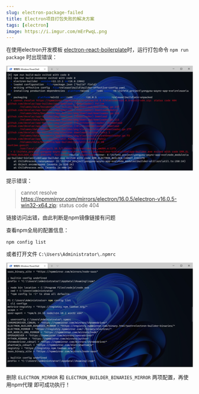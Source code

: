 ```yaml
---
slug: electron-package-failed
title: Electron项目打包失败的解决方案
tags: [electron]
image: https://i.imgur.com/mErPwqL.png
---
```

在使用electron开发模板 [electron-react-boilerplate](https://electron-react-boilerplate.js.org/)时，运行打包命令 `npm run package` 时出现错误：


![](image/2022-02-10-electron-package-failed/1644459653520.png)


<!--truncate-->


提示错误：

> cannot resolve https://npmmirror.com/mirrors/electron/16.0.5/electron-v16.0.5-win32-x64.zip: status code 404

链接访问出错，由此判断是npm镜像链接有问题

查看npm全局的配置信息：

```
npm config list
```

或者打开文件 `C:\Users\Administrator\.npmrc`

![img](image/2022-02-10-electron-package-failed/1644459973223.png)

删除 `ELECTRON_MIRROR` 和 `ELECTRON_BUILDER_BINARIES_MIRROR` 两项配置，再使用npm代理 即可成功执行！
